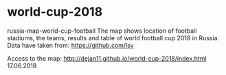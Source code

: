 # world-cup-2018
russia-map-world-cup-football
The map shows location of football stadiums, the teams, results and table of world football cup 2018 in Russia.
Data have taken from: https://github.com/lsv

Access to the map: http://dejan11.github.io/world-cup-2018/index.html
17.06.2018
